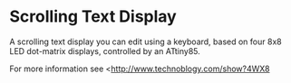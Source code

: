 # Scrolling Text Display
A scrolling text display you can edit using a keyboard, based on four 8x8 LED dot-matrix displays, controlled by an ATtiny85.

For more information see <http://www.technoblogy.com/show?4WX8
